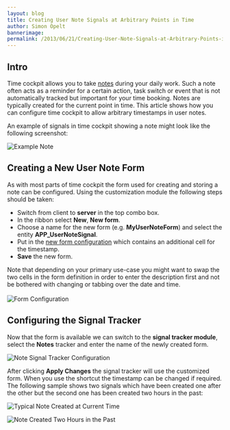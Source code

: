 ```yaml
---
layout: blog
title: Creating User Note Signals at Arbitrary Points in Time
author: Simon Opelt
bannerimage: 
permalink: /2013/06/21/Creating-User-Note-Signals-at-Arbitrary-Points-in-Time
---
```


<h2 xmlns="http://www.w3.org/1999/xhtml">Intro
		</h2><p xmlns="http://www.w3.org/1999/xhtml">Time cockpit allows you to take <a href="http://help.timecockpit.com/?topic=html/b1112ccc-77a0-45a5-9119-cd25db0c4f03.htm" target="_blank">notes</a> during your daily work. Such a note often acts as a reminder for a certain action, task switch or event that is not automatically tracked but important for your time booking. Notes are typically created for the current point in time. This article shows how you can configure time cockpit to allow arbitrary timestamps in user notes.
		</p><p xmlns="http://www.w3.org/1999/xhtml">An example of signals in time cockpit showing a note might look like the following screenshot:
		</p><p xmlns="http://www.w3.org/1999/xhtml">
  <img src="{{site.baseurl}}/images/blog/2013/06/UserNoteExample.png" title="Example Note" />
</p><h2 xmlns="http://www.w3.org/1999/xhtml">Creating a New User Note Form
		</h2><p xmlns="http://www.w3.org/1999/xhtml">As with most parts of time cockpit the form used for creating and storing a note can be configured. Using the customization module the following steps should be taken:
		</p><ul xmlns="http://www.w3.org/1999/xhtml">
  <li>Switch from client to <strong>server</strong> in the top combo box.
			</li>
  <li>In the ribbon select <strong>New</strong>, <strong>New form</strong>.
			</li>
  <li>Choose a name for the new form (e.g. <strong>MyUserNoteForm</strong>) and select the entity <strong>APP_UserNoteSignal</strong>.
			</li>
  <li>Put in the <a href="{{site.baseurl}}/images/blog/2013/06/MyUserNoteForm.txt" rel="nofollow">new form configuration</a> which contains an additional cell for the timestamp.
			</li>
  <li>
    <strong>Save</strong> the new form.
			</li>
</ul><div xmlns="http://www.w3.org/1999/xhtml">Note that depending on your primary use-case you might want to swap the two cells in the form definition in order to enter the description first and not be bothered with changing or tabbing over the date and time.
		</div><div xmlns="http://www.w3.org/1999/xhtml">
  <br />
</div><div xmlns="http://www.w3.org/1999/xhtml">
  <img src="{{site.baseurl}}/images/blog/2013/06/UserNoteFormConfig.png" title="Form Configuration" />
</div><h2 xmlns="http://www.w3.org/1999/xhtml">Configuring the Signal Tracker
		</h2><p xmlns="http://www.w3.org/1999/xhtml">Now that the form is available we can switch to the <strong>signal tracker module</strong>, select the <strong>Notes</strong> tracker and enter the name of the newly created form.
		</p><p xmlns="http://www.w3.org/1999/xhtml">
  <img src="{{site.baseurl}}/images/blog/2013/06/UserNoteTrackerConfig.png" title="Note Signal Tracker Configuration" />
</p><p xmlns="http://www.w3.org/1999/xhtml">After clicking <strong>Apply Changes</strong> the signal tracker will use the customized form. When you use the shortcut the timestamp can be changed if required. The following sample shows two signals which have been created one after the other but the second one has been created two hours in the past:
		</p><p xmlns="http://www.w3.org/1999/xhtml">
  <img src="{{site.baseurl}}/images/blog/2013/06/UserNoteSignal1.png" title="Typical Note Created at Current Time" />
</p><p xmlns="http://www.w3.org/1999/xhtml">
  <img src="{{site.baseurl}}/images/blog/2013/06/UserNoteSignal2.png" title="Note Created Two Hours in the Past" />
</p>